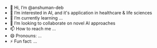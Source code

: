 - 👋 Hi, I’m @anshuman-deb
- 👀 I’m interested in AI, and it's application in healthcare & life sciences
- 🌱 I’m currently learning ...
- 💞️ I’m looking to collaborate on novel AI approaches
- 📫 How to reach me ...
- 😄 Pronouns: ...
- ⚡ Fun fact: ...

<!---
anshuman-deb/anshuman-deb is a ✨ special ✨ repository because its `README.md` (this file) appears on your GitHub profile.
You can click the Preview link to take a look at your changes.
--->
